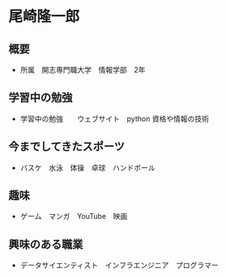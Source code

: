 <!DOCTYPE html>
<html lang="en">
<head>
    <meta charset="UTF-8">
    <meta http-equiv="X-UA-Compatible" content="IE=edge">
    <meta name="viewport" content="width=device-width, initial-scale=1.0">
    <title>自己紹介</title>
</head>
<body>
    <h1>尾崎隆一郎</h1>
<div id="content">
    <h2>概要</h2>
    <ul>
        <li>
            所属　開志専門職大学　情報学部　2年
        </li>
    </ul>
    <h2>学習中の勉強</h2>
    <ul><li>学習中の勉強　　ウェブサイト　python 資格や情報の技術
    </li></ul>
    <h2>今までしてきたスポーツ</h2>
<ul><li>バスケ　水泳　体操　卓球　ハンドボール</li></ul>
<h2>趣味</h2>
<ul><li>ゲーム　マンガ　YouTube　映画</li></ul>
<h2>興味のある職業</h2>

<ul><li>データサイエンティスト　インフラエンジニア　プログラマー</li></ul>
</div>

</body>
</html>
